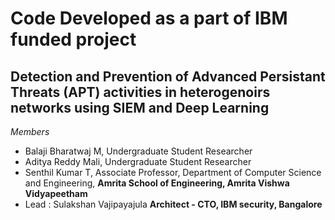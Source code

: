 # Code Developed as a part of IBM funded project
## Detection and Prevention of Advanced Persistant Threats (APT) activities in heterogenoirs networks using SIEM and Deep Learning
*Members*
 - Balaji Bharatwaj M, Undergraduate Student Researcher
 - Aditya Reddy Mali, Undergraduate Student Researcher
 - Senthil Kumar T, Associate Professor, Department of Computer Science and Engineering, **Amrita School of Engineering, Amrita Vishwa Vidyapeetham**
 - Lead : Sulakshan Vajipayajula **Architect - CTO, IBM security, Bangalore**
